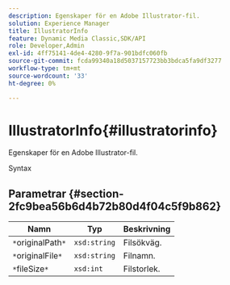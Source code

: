 ```yaml
---
description: Egenskaper för en Adobe Illustrator-fil.
solution: Experience Manager
title: IllustratorInfo
feature: Dynamic Media Classic,SDK/API
role: Developer,Admin
exl-id: 4ff75141-4de4-4280-9f7a-901bdfc060fb
source-git-commit: fcda99340a18d5037157723bb3bdca5fa9df3277
workflow-type: tm+mt
source-wordcount: '33'
ht-degree: 0%

---
```


# IllustratorInfo{#illustratorinfo}

Egenskaper för en Adobe Illustrator-fil.

Syntax

## Parametrar {#section-2fc9bea56b6d4b72b80d4f04c5f9b862}

| Namn | Typ | Beskrivning |
|---|---|---|
| `*`originalPath`*` | `xsd:string` | Filsökväg. |
| `*`originalFile`*` | `xsd:string` | Filnamn. |
| `*`fileSize`*` | `xsd:int` | Filstorlek. |
